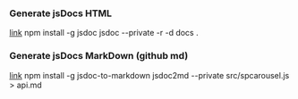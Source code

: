 ### Generate jsDocs HTML
[link](http://usejsdoc.org/index.html)
npm install -g jsdoc 
jsdoc --private -r -d docs .

### Generate jsDocs MarkDown (github md)
[link](https://github.com/jsdoc2md/jsdoc-to-markdown)
npm install -g jsdoc-to-markdown
jsdoc2md --private src/spcarousel.js > api.md